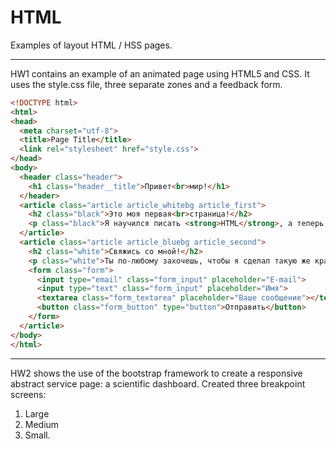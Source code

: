 # HTML

Examples of layout HTML / HSS pages.


---


HW1 contains an example of an animated page using HTML5 and CSS. It uses the style.css file, three separate zones and a feedback form.
```HTML
<!DOCTYPE html>
<html>
<head>
  <meta charset="utf-8">
  <title>Page Title</title>
  <link rel="stylesheet" href="style.css">
</head>
<body>
  <header class="header">
    <h1 class="header__title">Привет<br>мир!</h1>
  </header>
  <article class="article article_whitebg article_first">
    <h2 class="black">Это моя первая<br>страница!</h2>
    <p class="black">Я научился писать <strong>HTML</strong>, а теперь я подключил свой первый стилевой файл и всё стало красивым :) Очень скоро я научусь делать такие же красивые страницы, а вы будете мне завидовать!</p>
  </article>
  <article class="article article_bluebg article_second">
    <h2 class="white">Свяжись со мной!</h2>
    <p class="white">Ты по-любому захочешь, чтобы я сделал такую же красоту и тебе. Поэтому я создал форму обратной связи! Пиши, не стесняйся :)</p>
    <form class="form">
      <input type="email" class="form_input" placeholder="E-mail">
      <input type="text" class="form_input" placeholder="Имя">
      <textarea class="form_textarea" placeholder="Ваше сообщение"></textarea>
      <button class="form_button" type="button">Отправить</button>
    </form>
  </article>
</body>
</html>
```


---


HW2 shows the use of the bootstrap framework to create a responsive abstract service page: a scientific dashboard. Created three breakpoint screens:
1. Large
2. Medium
3. Small.